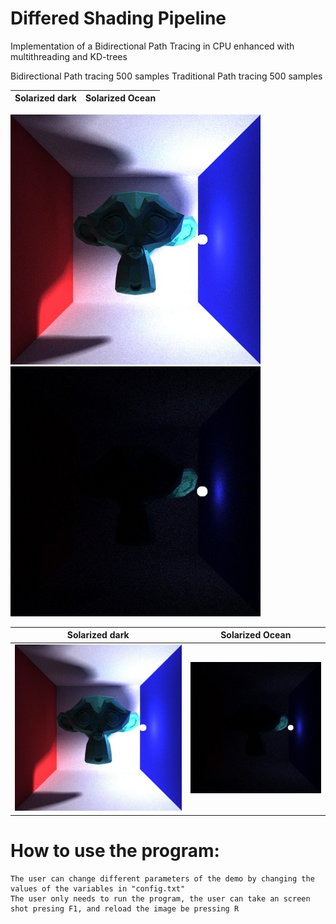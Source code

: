 # Differed Shading Pipeline
Implementation of a Bidirectional Path Tracing in CPU enhanced with multithreading and KD-trees

Bidirectional Path tracing 500 samples           Traditional Path tracing 500 samples


Solarized dark             |  Solarized Ocean
:-------------------------:|:-------------------------:
<p float="left">
  <img src="/docs/picture2.png" width="400" />
  <img src="/docs/picture6.png" width="400" />
</p>

Solarized dark             |  Solarized Ocean
:-------------------------:|:-------------------------:
![This is a alt text.](/docs/picture2.png)  |  ![This is a alt text.](/docs/picture6.png)

# How to use the program:
	The user can change different parameters of the demo by changing the values of the variables in "config.txt"
	The user only needs to run the program, the user can take an screen shot presing F1, and reload the image be pressing R
